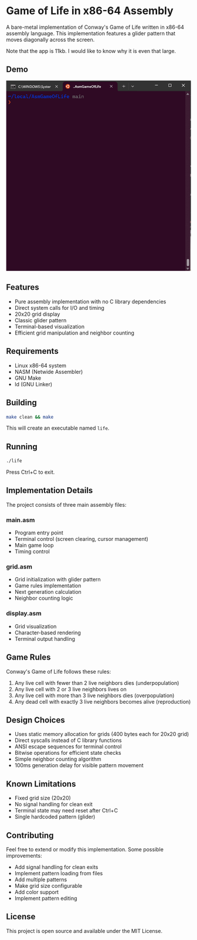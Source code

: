 # Game of Life in x86-64 Assembly

A bare-metal implementation of Conway's Game of Life written in x86-64 assembly language. This implementation features a glider pattern that moves diagonally across the screen.

Note that the app is 11kb. I would like to know why it is even that large.

## Demo

![Demo](/resources/AsmLife.gif)

## Features

- Pure assembly implementation with no C library dependencies
- Direct system calls for I/O and timing
- 20x20 grid display
- Classic glider pattern
- Terminal-based visualization
- Efficient grid manipulation and neighbor counting

## Requirements

- Linux x86-64 system
- NASM (Netwide Assembler)
- GNU Make
- ld (GNU Linker)

## Building

```bash
make clean && make
```

This will create an executable named `life`.

## Running

```bash
./life
```

Press Ctrl+C to exit.

## Implementation Details

The project consists of three main assembly files:

### main.asm
- Program entry point
- Terminal control (screen clearing, cursor management)
- Main game loop
- Timing control

### grid.asm
- Grid initialization with glider pattern
- Game rules implementation
- Next generation calculation
- Neighbor counting logic

### display.asm
- Grid visualization
- Character-based rendering
- Terminal output handling

## Game Rules

Conway's Game of Life follows these rules:
1. Any live cell with fewer than 2 live neighbors dies (underpopulation)
2. Any live cell with 2 or 3 live neighbors lives on
3. Any live cell with more than 3 live neighbors dies (overpopulation)
4. Any dead cell with exactly 3 live neighbors becomes alive (reproduction)

## Design Choices

- Uses static memory allocation for grids (400 bytes each for 20x20 grid)
- Direct syscalls instead of C library functions
- ANSI escape sequences for terminal control
- Bitwise operations for efficient state checks
- Simple neighbor counting algorithm
- 100ms generation delay for visible pattern movement

## Known Limitations

- Fixed grid size (20x20)
- No signal handling for clean exit
- Terminal state may need reset after Ctrl+C
- Single hardcoded pattern (glider)

## Contributing

Feel free to extend or modify this implementation. Some possible improvements:
- Add signal handling for clean exits
- Implement pattern loading from files
- Add multiple patterns
- Make grid size configurable
- Add color support
- Implement pattern editing

## License

This project is open source and available under the MIT License.
